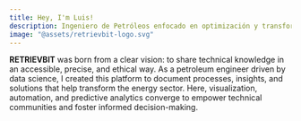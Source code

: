 ```yaml
---
title: Hey, I'm Luis!
description: Ingeniero de Petróleos enfocado en optimización y transformación digital con IA responsable
image: "@assets/retrievbit-logo.svg"
---
```


**RETRIEVBIT** was born from a clear vision: to share technical knowledge in an accessible, precise, and ethical way. As a petroleum engineer driven by data science, I created this platform to document processes, insights, and solutions that help transform the energy sector. Here, visualization, automation, and predictive analytics converge to empower technical communities and foster informed decision-making.
